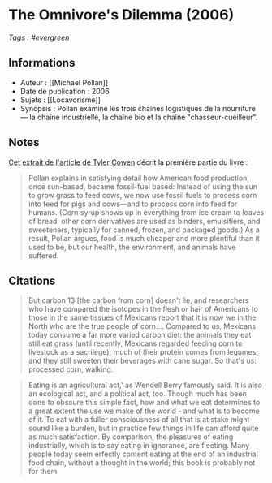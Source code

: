 # The Omnivore's Dilemma (2006)

_Tags : #evergreen_

## Informations

- Auteur : [[Michael Pollan]]
- Date de publication : 2006
- Sujets : [[Locavorisme]]
- Synopsis : Pollan examine les trois chaînes logistiques de la nourriture — la chaîne industrielle, la chaîne bio et la chaîne "chasseur-cueilleur".

## Notes

[Cet extrait de l'article de Tyler Cowen](https://slate.com/culture/2006/11/an-economist-s-critique-of-the-omnivore-s-dilemma.html) décrit la première partie du livre :

> Pollan explains in satisfying detail how American food production, once sun-based, became fossil-fuel based: Instead of using the sun to grow grass to feed cows, we now use fossil fuels to process corn into feed for pigs and cows—and to process corn into feed for humans. (Corn syrup shows up in everything from ice cream to loaves of bread; other corn derivatives are used as binders, emulsifiers, and sweeteners, typically for canned, frozen, and packaged goods.) As a result, Pollan argues, food is much cheaper and more plentiful than it used to be, but our health, the environment, and animals have suffered.

## Citations

> But carbon 13 [the carbon from corn] doesn't lie, and researchers who have compared the isotopes in the flesh or hair of Americans to those in the same tissues of Mexicans report that it is now we in the North who are the true people of corn.... Compared to us, Mexicans today consume a far more varied carbon diet: the animals they eat still eat grass (until recently, Mexicans regarded feeding corn to livestock as a sacrilege); much of their protein comes from legumes; and they still sweeten their beverages with cane sugar.
> So that's us: processed corn, walking.

> Eating is an agricultural act,' as Wendell Berry famously said. It is also an ecological act, and a political act, too. Though much has been done to obscure this simple fact, how and what we eat determines to a great extent the use we make of the world - and what is to become of it. To eat with a fuller consciousness of all that is at stake might sound like a burden, but in practice few things in life can afford quite as much satisfaction. By comparison, the pleasures of eating industrially, which is to say eating in ignorance, are fleeting. Many people today seem erfectly content eating at the end of an industrial food chain, without a thought in the world; this book is probably not for them.
